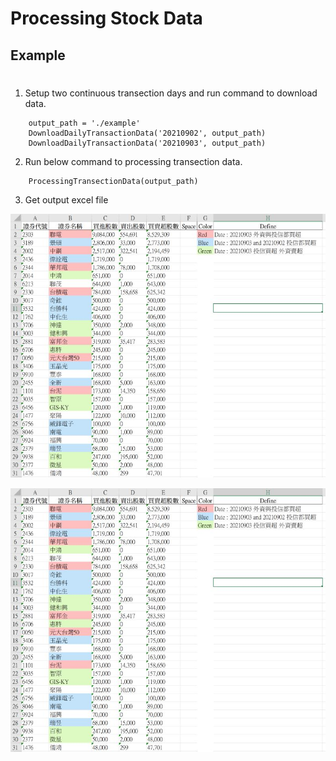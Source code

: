 # Processing Stock Data

## Example
# 
1. Setup two continuous transection days and run command to download data.
```
    output_path = './example'
    DownloadDailyTransactionData('20210902', output_path)
    DownloadDailyTransactionData('20210903', output_path)
```
2. Run below command to processing transection data.
```
    ProcessingTransectionData(output_path)
```

3. Get output excel file

![This is a alt text.](/picture/Credit.jpg "投信買賣資料")

![This is a alt text.](/picture/Credit.jpg "外資買賣資料")